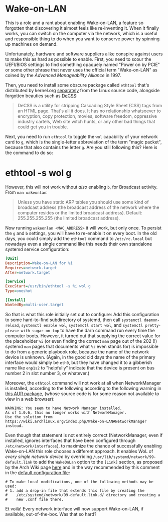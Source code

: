 # Wake-on-LAN

This is a role and a rant about enabling Wake-on-LAN, a feature so
forgotten that discovering it almost feels like re-inventing it. When
it finally works, you can switch on the computer via the network,
which is a useful and responsible thing to do when you want to
conserve power by spinning up machines on demand.

Unfortunately, hardware and software suppliers alike conspire against
users to make this as hard as possible to enable. First, you need to
scour the UEFI/BIOS settings to find something opaquely named "Power
on by PCIE" or some other phrase that never uses the official term
"Wake-on-LAN" as coined by the *Advanced Manageability Alliance* in
1997.

Then, you need to install some obscure package called `ethtool` that's
distributed by kernel.org
[separately](https://mirrors.edge.kernel.org/pub/software/) from the
Linux source code, alongside forgotten beauties such as
[DeCSS](https://en.wikipedia.org/wiki/DeCSS):

> DeCSS is a utility for stripping Cascading Style Sheet (CSS) tags
> from an HTML page. That's all it does. It has no relationship
> whatsoever to encryption, copy protection, movies, software freedom,
> oppressive industry cartels, Web site witch hunts, or any other bad
> things that could get you in trouble.

Next, you need to run `ethtool` to toggle the `wol` capability of your
network card to `g`, which is the single-letter abbreviation of the
term "magic packet", because that also contains the letter `g`. Are
you still following this? Here is the command to do so:

   # ethtool -s <interface> wol g

However, this will not work without *also* enabling `b`, for Broadcast
activity. From `man wakeonlan`:

> Unless you have static ARP tables you should use some kind of
broadcast address (the broadcast address of the network where the
computer resides or the limited broadcast address). Default:
255.255.255.255 (the limited broadcast address).

Now running `wakeonlan <MAC_ADDRESS>` it will work, but only once. To
persist the `g` and `b` settings, you will have to re-enable it on
every boot. In the old days, you could simply add the `ethtool`
command to `/etc/rc.local` but nowadays even a single command like
this needs their own standalone systemd service configuration:

```ini
[Unit]
Description=Wake-on-LAN for %i
Requires=network.target
After=network.target

[Service]
ExecStart=/usr/bin/ethtool -s %i wol g
Type=oneshot

[Install]
WantedBy=multi-user.target
```

So that is what this role initially set out to configure: Add this
configuration to some hard-to-find subdirectory of systemd, then call
`systemctl daemon-reload`, `systemctl enable wol`, `systemctl start
wol`, and `systemctl pretty-please-with-sugar-on-top` to have the darn
command run every time the computer boots. However, it turned out that
supplying the correct value for the placeholder `%i` (or even finding
the correct `man` page out of the 202 (!) systemd `man` pages that
documents what `%i` even stands for) is impossible to do from a
generic playbook role, because the name of the network device is
unknown. (Again, in the good old days the name of the primary
interface would simply be `eth0`, but they have changed it to a
gibberish name like `enp1s2` to "helpfully" indicate that the device
is present on bus number 2 in slot number 3, or whatever.)

Moreover, the `ethtool` command will not work at all when
NetworkManager is installed, according to the following according to
the following warning in [this AUR
package](https://aur.archlinux.org/packages/wol-systemd), (whose
source code is for some reason not available to view in a web
browser):

    WARNING: You seem to have Network Manager installed.
    As of 1.0.6, this no longer works with NetworkManager.
    Use the solution from
    https://wiki.archlinux.org/index.php/Wake-on-LAN#NetworkManager
    instead.

Even though that statement is not entirely correct (NetworkManager,
even if installed, ignores interfaces that have been configured
through `/etc/network/interfaces`), to maximize the chance of
successfully enabling Wake-on-LAN this role chooses a different
approach. It enables WoL of *every single network device* by
overriding `/usr/lib/systemd/network/99-default.link` to add the
`WakeOnLan` option to the `[Link]` section, as proposed by the Arch
Wiki page
[here](https://wiki.archlinux.org/title/Wake-on-LAN#Make_it_persistent)
and in the way recommended by this comment in the [default
configuration
file](https://github.com/systemd/systemd/blob/main/network/99-default.link):

```
# To make local modifications, one of the following methods may be used:
# 1. add a drop-in file that extends this file by creating the
#    /etc/systemd/network/99-default.link.d/ directory and creating a
#    new .conf file there.
```

Et voilà! Every network interface will now support Wake-on-LAN, if
available, out-of-the-box. Was that so hard?
